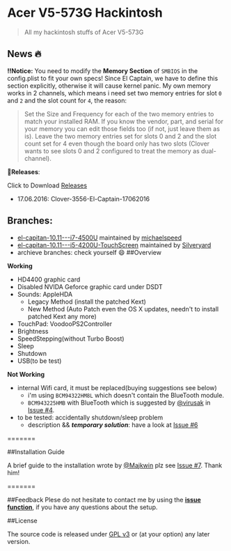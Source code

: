 Acer V5-573G Hackintosh
=======================

> All my hackintosh stuffs of Acer V5-573G

## News 🔥

**‼️Notice:** You need to modify the **Memory Section** of `SMBIOS` in the config.plist to fit your own specs! Since El Captain, we have to define this section explicitly, otherwise it will cause kernel panic.
My own memory works in 2 channels, which means i need set two memory entries for slot `0` and `2` and the slot count for `4`, the reason:
>Set the Size and Frequency for each of the two memory entries to match your installed RAM. If you know the vendor, part, and serial for your memory you can edit those fields too (if not, just leave them as is). Leave the two memory entries set for slots 0 and 2 and the slot count set for 4 even though the board only has two slots (Clover wants to see slots 0 and 2 configured to treat the memory as dual-channel).




**🎉Releases**:

Click to Download [Releases](https://github.com/Kaijun/Acer-V5-573G-Hackintosh/releases) 
- 17.06.2016: Clover-3556-El-Captain-17062016


## Branches:
- [el-capitan-10.11---i7-4500U](https://github.com/Kaijun/Acer-V5-573G-Hackintosh/tree/el-capitan-10.11---i7-4500U) maintained by [michaelspeed](https://github.com/michaelspeed)
- [el-capitan-10.11---i5-4200U-TouchScreen](https://github.com/Kaijun/Acer-V5-573G-Hackintosh/tree/el-capitan-10.11---i5-4200U-TouchScreen) maintained by [Silveryard](https://github.com/Silveryard)
- archieve branches: check yourself 😄
##Overview

**Working**

- HD4400 graphic card
- Disabled NVIDA Geforce graphic card under DSDT
- Sounds: AppleHDA
	* Legacy Method (install the patched Kext)
	* New Method (Auto Patch even the OS X updates, needn't to install patched Kext any more)
- TouchPad: VoodooPS2Controller
- Brightness
- SpeedStepping(without Turbo Boost)
- Sleep
- Shutdown
- USB(to be test)

**Not Working**
- internal Wifi card, it must be replaced(buying suggestions see below)
  - i'm using `BCM94322HM8L` which doesn't contain the BlueTooth module.
  - `BCM943225HMB` with BlueTooth which is suggested by [@virusak](https://github.com/virusak) in [Issue #4](https://github.com/Kaijun/Acer-V5-573G-Hackintosh/issues/4#issuecomment-56149694).
- to be tested: accidentally shutdown/sleep problem
  - description && ***temporary solution***: have a look at [Issue #6](https://github.com/Kaijun/Acer-V5-573G-Hackintosh/issues/6)

=======

##Installation Guide

A brief guide to the installation wrote by [@Majkwin](https://github.com/Majkwin) plz see [Issue #7](https://github.com/Kaijun/Acer-V5-573G-Hackintosh/issues/7). Thank him!

=======

##Feedback
Plese do not hesitate to contact me by using the **[issue function](https://github.com/Kaijun/Acer-V5-573G-Hackintosh/issues)**, if you have any questions about the setup.

##License

The source code is released under [GPL v3](http://www.gnu.org/copyleft/gpl.html) or (at your option) any later version.
